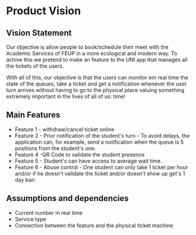# Product Vision

## Vision Statement

Our objective is allow people to book/schedule their meet with the Academic Services of FEUP in a more ecological and modern way. To achive this we pretend to make an feature to the UNI app that manages all the tickets of the users.

With all of this, our objective is that the users can monitor em real time the state of the queues, take a ticket and get a notification whenever the user turn arrives without having to go to the physical place valuing something extremely important in the lives of all of us: time!

## Main Features
 - Feature 1 - withdraw/cancel ticket online
 - Feature 2 - Prior notification of the student's turn - To avoid delays, the application can, for example, send a notification when the queue is 5 positions from the student's one.
 - Feature 4 -QR Code to validate the student presence
 - Feature 5 - Student's can have access to average wait time.
 - Feature 6 - Abuse control - One student can only take 1 ticket per hour and/or if he doesn't validate the ticket and/or doesn't show up get's 1 day ban


##  Assumptions and dependencies

- Current number in real time
- Service type 
- Connection between the feature and the physical ticket machine

